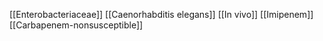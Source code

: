 [[Enterobacteriaceae]]
[[Caenorhabditis elegans]]
[[In vivo]]
[[Imipenem]]
[[Carbapenem-nonsusceptible]]
